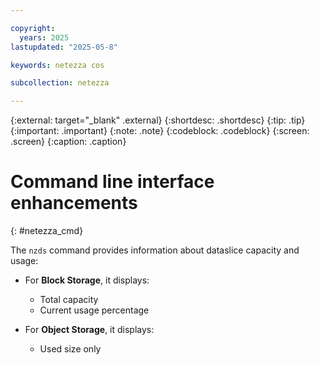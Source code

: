 ```yaml
---

copyright:
  years: 2025
lastupdated: "2025-05-8"

keywords: netezza cos

subcollection: netezza

---
```


{:external: target="_blank" .external}
{:shortdesc: .shortdesc}
{:tip: .tip}
{:important: .important}
{:note: .note}
{:codeblock: .codeblock}
{:screen: .screen}
{:caption: .caption}

# Command line interface enhancements
{: #netezza_cmd}

The `nzds` command provides information about dataslice capacity and usage:

- For **Block Storage**, it displays:
  - Total capacity
  - Current usage percentage
  
- For **Object Storage**, it displays:
  - Used size only
